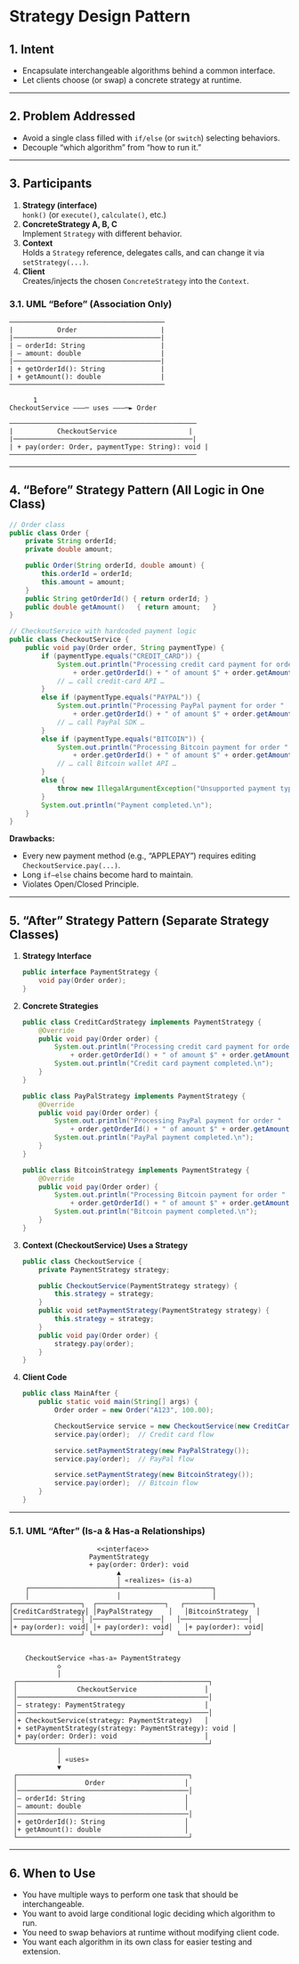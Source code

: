 # Strategy Design Pattern

## 1. Intent
- Encapsulate interchangeable algorithms behind a common interface.
- Let clients choose (or swap) a concrete strategy at runtime.

---

## 2. Problem Addressed
- Avoid a single class filled with `if/else` (or `switch`) selecting behaviors.
- Decouple “which algorithm” from “how to run it.”

---

## 3. Participants
1. **Strategy (interface)**  
    `honk()` (or `execute()`, `calculate()`, etc.)  
2. **ConcreteStrategy A, B, C**  
    Implement `Strategy` with different behavior.  
3. **Context**  
    Holds a `Strategy` reference, delegates calls, and can change it via `setStrategy(...)`.  
4. **Client**  
    Creates/injects the chosen `ConcreteStrategy` into the `Context`.  

### 3.1. UML “Before” (Association Only)

```text
───────────────────────────────────────
|           Order                     |
|─────────────────────────────────────|
| – orderId: String                   |
| – amount: double                    |
|─────────────────────────────────────|
| + getOrderId(): String              |
| + getAmount(): double               |
───────────────────────────────────────

      1
CheckoutService ———─ uses ———─► Order

───────────────────────────────────────────────
|           CheckoutService                  |
|─────────────────────────────────────────────|
| + pay(order: Order, paymentType: String): void |
───────────────────────────────────────────────
```

---

## 4. “Before” Strategy Pattern (All Logic in One Class)

```java
// Order class
public class Order {
    private String orderId;
    private double amount;

    public Order(String orderId, double amount) {
        this.orderId = orderId;
        this.amount = amount;
    }
    public String getOrderId() { return orderId; }
    public double getAmount()   { return amount;   }
}

// CheckoutService with hardcoded payment logic
public class CheckoutService {
    public void pay(Order order, String paymentType) {
        if (paymentType.equals("CREDIT_CARD")) {
            System.out.println("Processing credit card payment for order " 
                + order.getOrderId() + " of amount $" + order.getAmount());
            // … call credit-card API …
        }
        else if (paymentType.equals("PAYPAL")) {
            System.out.println("Processing PayPal payment for order " 
                + order.getOrderId() + " of amount $" + order.getAmount());
            // … call PayPal SDK …
        }
        else if (paymentType.equals("BITCOIN")) {
            System.out.println("Processing Bitcoin payment for order " 
                + order.getOrderId() + " of amount $" + order.getAmount());
            // … call Bitcoin wallet API …
        }
        else {
            throw new IllegalArgumentException("Unsupported payment type: " + paymentType);
        }
        System.out.println("Payment completed.\n");
    }
}
```

**Drawbacks:**
- Every new payment method (e.g., “APPLEPAY”) requires editing `CheckoutService.pay(...)`.
- Long `if–else` chains become hard to maintain.
- Violates Open/Closed Principle.

---

## 5. “After” Strategy Pattern (Separate Strategy Classes)

1. **Strategy Interface**
    ```java
    public interface PaymentStrategy {
        void pay(Order order);
    }
    ```

2. **Concrete Strategies**
    ```java
    public class CreditCardStrategy implements PaymentStrategy {
        @Override
        public void pay(Order order) {
            System.out.println("Processing credit card payment for order " 
                + order.getOrderId() + " of amount $" + order.getAmount());
            System.out.println("Credit card payment completed.\n");
        }
    }

    public class PayPalStrategy implements PaymentStrategy {
        @Override
        public void pay(Order order) {
            System.out.println("Processing PayPal payment for order " 
                + order.getOrderId() + " of amount $" + order.getAmount());
            System.out.println("PayPal payment completed.\n");
        }
    }

    public class BitcoinStrategy implements PaymentStrategy {
        @Override
        public void pay(Order order) {
            System.out.println("Processing Bitcoin payment for order " 
                + order.getOrderId() + " of amount $" + order.getAmount());
            System.out.println("Bitcoin payment completed.\n");
        }
    }
    ```

3. **Context (CheckoutService) Uses a Strategy**
    ```java
    public class CheckoutService {
        private PaymentStrategy strategy;

        public CheckoutService(PaymentStrategy strategy) {
            this.strategy = strategy;
        }
        public void setPaymentStrategy(PaymentStrategy strategy) {
            this.strategy = strategy;
        }
        public void pay(Order order) {
            strategy.pay(order);
        }
    }
    ```

4. **Client Code**
    ```java
    public class MainAfter {
        public static void main(String[] args) {
            Order order = new Order("A123", 100.00);

            CheckoutService service = new CheckoutService(new CreditCardStrategy());
            service.pay(order);  // Credit card flow

            service.setPaymentStrategy(new PayPalStrategy());
            service.pay(order);  // PayPal flow

            service.setPaymentStrategy(new BitcoinStrategy());
            service.pay(order);  // Bitcoin flow
        }
    }
    ```

---

### 5.1. UML “After” (Is-a & Has-a Relationships)

```text
                      <<interface>>
                    PaymentStrategy
                    + pay(order: Order): void
                           ▲
                           │ «realizes» (is-a)
    ┌──────────────────────┴───────────────────────┐
    │                      │                       │
┌─────────────────┐  ┌─────────────────┐   ┌─────────────────┐
│CreditCardStrategy│ │PayPalStrategy    │   │BitcoinStrategy  │
│─────────────────│ │─────────────────│   │─────────────────│
│+ pay(order): void│ │+ pay(order): void│   │+ pay(order): void│
└─────────────────┘ └─────────────────┘   └─────────────────┘


    CheckoutService «has-a» PaymentStrategy
            ◇
            │
 ┌────────────────────────────────────────────────┐
 │               CheckoutService                 │
 │────────────────────────────────────────────────│
 │– strategy: PaymentStrategy                    │
 │────────────────────────────────────────────────│
 │+ CheckoutService(strategy: PaymentStrategy)   │
 │+ setPaymentStrategy(strategy: PaymentStrategy): void │
 │+ pay(order: Order): void                      │
 └────────────────────────────────────────────────┘
            │
            │ «uses»
            ▼
 ┌───────────────────────────────────────────┐
 │                 Order                    │
 │───────────────────────────────────────────│
 │– orderId: String                         │
 │– amount: double                          │
 │───────────────────────────────────────────│
 │+ getOrderId(): String                    │
 │+ getAmount(): double                     │
 └───────────────────────────────────────────┘
```

---

## 6. When to Use
- You have multiple ways to perform one task that should be interchangeable.
- You want to avoid large conditional logic deciding which algorithm to run.
- You need to swap behaviors at runtime without modifying client code.
- You want each algorithm in its own class for easier testing and extension.

